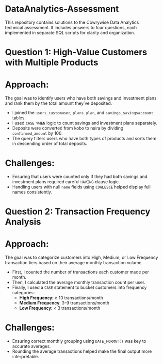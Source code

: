 # DataAnalytics-Assessment
This repository contains solutions to the Cowrywise Data Analytics technical assessment. It includes answers to four questions, each implemented in separate SQL scripts for clarity and organization.
# Question 1: High-Value Customers with Multiple Products

# Approach:
The goal was to identify users who have both savings and investment plans and rank them by the total amount they’ve deposited.

- I joined the `users_customuser`, `plans_plan`, and `savings_savingsaccount` tables.
- I used `CASE WHEN` logic to count savings and investment plans separately.
- Deposits were converted from kobo to naira by dividing `confirmed_amount` by 100.
- The query filters users who have both types of products and sorts them in descending order of total deposits.

# Challenges:
- Ensuring that users were counted only if they had both savings and investment plans required careful `HAVING` clause logic.
- Handling users with null `name` fields using `COALESCE` helped display full names consistently.


# Question 2: Transaction Frequency Analysis

# Approach:
The goal was to categorize customers into High, Medium, or Low Frequency transaction tiers based on their average monthly transaction volume.

- First, I counted the number of transactions each customer made per month.
- Then, I calculated the average monthly transaction count per user.
- Finally, I used a `CASE` statement to bucket customers into frequency categories:
  - **High Frequency**: ≥ 10 transactions/month
  - **Medium Frequency**: 3–9 transactions/month
  - **Low Frequency**: < 3 transactions/month

# Challenges:
- Ensuring correct monthly grouping using `DATE_FORMAT()` was key to accurate averages.
- Rounding the average transactions helped make the final output more interpretable.

